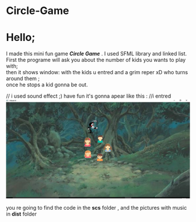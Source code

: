 # Circle-Game

# Hello;  
I made this mini fun game ***Circle Game*** .
I used SFML library and linked list.  
First the programe will ask you about the number of kids you wants to play with;  
then it shows  window: with the kids u entred and a grim reper xD who turns around them ;  
once he stops a kid gonna be out.


// i used sound effect ;) have fun 
it's gonna apear like this : //i entred 
![img](game.png)
 
 you re going to find the code in the **scs** folder , and the pictures with music in **dist** folder 

